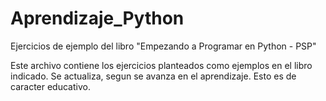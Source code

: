 # Aprendizaje_Python
Ejercicios de ejemplo del libro "Empezando a Programar en Python - PSP"

Este archivo contiene los ejercicios planteados como ejemplos en el libro indicado.
Se actualiza, segun se avanza en el aprendizaje.
Esto es de caracter educativo.
